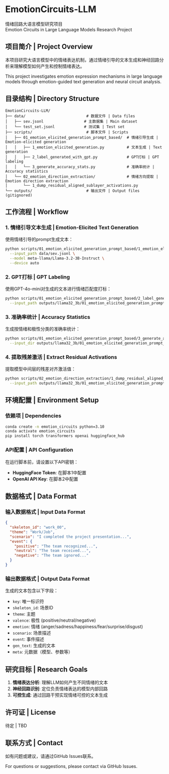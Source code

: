 # EmotionCircuits-LLM

情绪回路大语言模型研究项目  
Emotion Circuits in Large Language Models Research Project

## 项目简介 | Project Overview

本项目研究大语言模型中的情绪表达机制，通过情绪引导的文本生成和神经回路分析来理解模型如何产生和控制情绪表达。

This project investigates emotion expression mechanisms in large language models through emotion-guided text generation and neural circuit analysis.

## 目录结构 | Directory Structure

```
EmotionCircuits-LLM/
├── data/                           # 数据文件 | Data files
│   ├── sev.jsonl                  # 主数据集 | Main dataset
│   └── test_set.jsonl             # 测试集 | Test set
├── scripts/                        # 脚本文件 | Scripts
│   ├── 01_emotion_elicited_generation_prompt_based/  # 情绪引导生成 | Emotion-elicited generation
│   │   ├── 1_emotion_elicited_generation.py          # 文本生成 | Text generation
│   │   ├── 2_label_generated_with_gpt.py             # GPT打标 | GPT labeling
│   │   └── 3_generate_accuracy_stats.py              # 准确率统计 | Accuracy statistics
│   └── 02_emotion_direction_extraction/              # 情绪方向提取 | Emotion direction extraction
│       └── 1_dump_residual_aligned_sublayer_activations.py
└── outputs/                        # 输出文件 | Output files (gitignored)
```

## 工作流程 | Workflow

### 1. 情绪引导文本生成 | Emotion-Elicited Text Generation

使用情绪引导的prompt生成文本：

```bash
python scripts/01_emotion_elicited_generation_prompt_based/1_emotion_elicited_generation.py \
  --input_path data/sev.jsonl \
  --model meta-llama/Llama-3.2-3B-Instruct \
  --device auto
```

### 2. GPT打标 | GPT Labeling

使用GPT-4o-mini对生成的文本进行情绪匹配度打标：

```bash
python scripts/01_emotion_elicited_generation_prompt_based/2_label_generated_with_gpt.py \
  --input_path outputs/llama32_3b/01_emotion_elicited_generation_prompt_based/generated/sev_generated.jsonl
```

### 3. 准确率统计 | Accuracy Statistics

生成按情绪和极性分类的准确率统计：

```bash
python scripts/01_emotion_elicited_generation_prompt_based/3_generate_accuracy_stats.py \
  --input_dir outputs/llama32_3b/01_emotion_elicited_generation_prompt_based/labeled
```

### 4. 提取残差激活 | Extract Residual Activations

提取模型中间层的残差对齐激活值：

```bash
python scripts/02_emotion_direction_extraction/1_dump_residual_aligned_sublayer_activations.py \
  --input_path outputs/llama32_3b/01_emotion_elicited_generation_prompt_based/labeled/sev/accepted.jsonl
```

## 环境配置 | Environment Setup

### 依赖项 | Dependencies

```bash
conda create -n emotion_circuits python=3.10
conda activate emotion_circuits
pip install torch transformers openai huggingface_hub
```

### API配置 | API Configuration

在运行脚本前，请设置以下API密钥：

- **HuggingFace Token**: 在脚本1中配置
- **OpenAI API Key**: 在脚本2中配置

## 数据格式 | Data Format

### 输入数据格式 | Input Data Format

```json
{
  "skeleton_id": "work_00",
  "theme": "Work/Job",
  "scenario": "I completed the project presentation...",
  "event": {
    "positive": "The team recognized...",
    "neutral": "The team received...",
    "negative": "The team ignored..."
  }
}
```

### 输出数据格式 | Output Data Format

生成的文本包含以下字段：
- `key`: 唯一标识符
- `skeleton_id`: 场景ID
- `theme`: 主题
- `valence`: 极性 (positive/neutral/negative)
- `emotion`: 情绪 (anger/sadness/happiness/fear/surprise/disgust)
- `scenario`: 场景描述
- `event`: 事件描述
- `gen_text`: 生成的文本
- `meta`: 元数据（模型、参数等）

## 研究目标 | Research Goals

1. **情绪表达分析**: 理解LLM如何产生不同情绪的文本
2. **神经回路识别**: 定位负责情绪表达的模型内部回路
3. **可控生成**: 通过回路干预实现情绪可控的文本生成

## 许可证 | License

待定 | TBD

## 联系方式 | Contact

如有问题或建议，请通过GitHub Issues联系。

For questions or suggestions, please contact via GitHub Issues.

